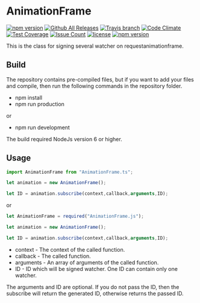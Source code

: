 
# AnimationFrame

[![npm version](https://badge.fury.io/js/AnimationFrame.svg)](https://github.com/CrazySquirrel/AnimationFrame)
[![Github All Releases](https://img.shields.io/github/downloads/CrazySquirrel/AnimationFrame/total.svg)](https://github.com/CrazySquirrel/AnimationFrame)
[![Travis branch](https://img.shields.io/travis/CrazySquirrel/AnimationFrame/master.svg)](https://github.com/CrazySquirrel/AnimationFrame)
[![Code Climate](https://codeclimate.com/github/CrazySquirrel/AnimationFrame/badges/gpa.svg)](https://codeclimate.com/github/CrazySquirrel/AnimationFrame)
[![Test Coverage](https://codeclimate.com/github/CrazySquirrel/AnimationFrame/badges/coverage.svg)](https://codeclimate.com/github/CrazySquirrel/AnimationFrame/coverage)
[![Issue Count](https://codeclimate.com/github/CrazySquirrel/AnimationFrame/badges/issue_count.svg)](https://codeclimate.com/github/CrazySquirrel/AnimationFrame)
[![license](https://img.shields.io/github/license/CrazySquirrel/AnimationFrame.svg)](https://github.com/CrazySquirrel/AnimationFrame)
[![npm version](https://img.shields.io/badge/donate-%E2%99%A5-red.svg)](http://crazysquirrel.ru/support/)

This is the class for signing several watcher on requestanimationframe.

## Build

The repository contains pre-compiled files, but if you want to add your files and compile, then run
the following commands in the repository folder.

* npm install
* npm run production

or

* npm run development

The build required NodeJs version 6 or higher.

## Usage

```TypeScript
import AnimationFrame from "AnimationFrame.ts";

let animation = new AnimationFrame();

let ID = animation.subscribe(context,callback,arguments,ID);
```

or

```JavaScript
let AnimationFrame = required("AnimationFrame.js");

let animation = new AnimationFrame();

let ID = animation.subscribe(context,callback,arguments,ID);
```

* context - The context of the called function.
* callback - The called function.
* arguments - An array of arguments of the called function.
* ID - ID which will be signed watcher. One ID can contain only one watcher.

The arguments and ID are optional. If you do not pass the ID, then the subscribe will return the
generated ID, otherwise returns the passed ID.